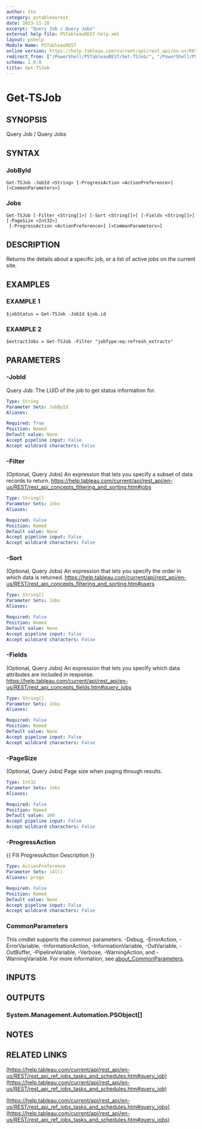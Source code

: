 ```yaml
---
author: tto
category: pstableaurest
date: 2023-11-28
excerpt: "Query Job / Query Jobs"
external help file: PSTableauREST-help.xml
layout: pshelp
Module Name: PSTableauREST
online version: https://help.tableau.com/current/api/rest_api/en-us/REST/rest_api_ref_jobs_tasks_and_schedules.htm#query_job
redirect_from: ["/PowerShell/PSTableauREST/Get-TSJob/", "/PowerShell/PSTableauREST/get-tsjob/", "/PowerShell/get-tsjob/"]
schema: 2.0.0
title: Get-TSJob
---
```


# Get-TSJob

## SYNOPSIS
Query Job / Query Jobs

## SYNTAX

### JobById
```
Get-TSJob -JobId <String> [-ProgressAction <ActionPreference>] [<CommonParameters>]
```

### Jobs
```
Get-TSJob [-Filter <String[]>] [-Sort <String[]>] [-Fields <String[]>] [-PageSize <Int32>]
 [-ProgressAction <ActionPreference>] [<CommonParameters>]
```

## DESCRIPTION
Returns the details about a specific job, or a list of active jobs on the current site.

## EXAMPLES

### EXAMPLE 1
```
$jobStatus = Get-TSJob -JobId $job.id
```

### EXAMPLE 2
```
$extractJobs = Get-TSJob -Filter "jobType:eq:refresh_extracts"
```

## PARAMETERS

### -JobId
Query Job: The LUID of the job to get status information for.

```yaml
Type: String
Parameter Sets: JobById
Aliases:

Required: True
Position: Named
Default value: None
Accept pipeline input: False
Accept wildcard characters: False
```

### -Filter
(Optional, Query Jobs)
An expression that lets you specify a subset of data records to return.
https://help.tableau.com/current/api/rest_api/en-us/REST/rest_api_concepts_filtering_and_sorting.htm#jobs

```yaml
Type: String[]
Parameter Sets: Jobs
Aliases:

Required: False
Position: Named
Default value: None
Accept pipeline input: False
Accept wildcard characters: False
```

### -Sort
(Optional, Query Jobs)
An expression that lets you specify the order in which data is returned.
https://help.tableau.com/current/api/rest_api/en-us/REST/rest_api_concepts_filtering_and_sorting.htm#users

```yaml
Type: String[]
Parameter Sets: Jobs
Aliases:

Required: False
Position: Named
Default value: None
Accept pipeline input: False
Accept wildcard characters: False
```

### -Fields
(Optional, Query Jobs)
An expression that lets you specify which data attributes are included in response.
https://help.tableau.com/current/api/rest_api/en-us/REST/rest_api_concepts_fields.htm#query_jobs

```yaml
Type: String[]
Parameter Sets: Jobs
Aliases:

Required: False
Position: Named
Default value: None
Accept pipeline input: False
Accept wildcard characters: False
```

### -PageSize
(Optional, Query Jobs) Page size when paging through results.

```yaml
Type: Int32
Parameter Sets: Jobs
Aliases:

Required: False
Position: Named
Default value: 100
Accept pipeline input: False
Accept wildcard characters: False
```

### -ProgressAction
{{ Fill ProgressAction Description }}

```yaml
Type: ActionPreference
Parameter Sets: (All)
Aliases: proga

Required: False
Position: Named
Default value: None
Accept pipeline input: False
Accept wildcard characters: False
```

### CommonParameters
This cmdlet supports the common parameters: -Debug, -ErrorAction, -ErrorVariable, -InformationAction, -InformationVariable, -OutVariable, -OutBuffer, -PipelineVariable, -Verbose, -WarningAction, and -WarningVariable. For more information, see [about_CommonParameters](http://go.microsoft.com/fwlink/?LinkID=113216).

## INPUTS

## OUTPUTS

### System.Management.Automation.PSObject[]
## NOTES

## RELATED LINKS

[https://help.tableau.com/current/api/rest_api/en-us/REST/rest_api_ref_jobs_tasks_and_schedules.htm#query_job](https://help.tableau.com/current/api/rest_api/en-us/REST/rest_api_ref_jobs_tasks_and_schedules.htm#query_job)

[https://help.tableau.com/current/api/rest_api/en-us/REST/rest_api_ref_jobs_tasks_and_schedules.htm#query_jobs](https://help.tableau.com/current/api/rest_api/en-us/REST/rest_api_ref_jobs_tasks_and_schedules.htm#query_jobs)

